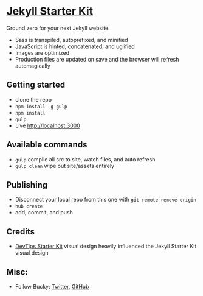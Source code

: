 # [Jekyll Starter Kit](https://buckymaler.github.io/jekyll-starter-kit)

Ground zero for your next Jekyll website.

  - Sass is transpiled, autoprefixed, and minified
  - JavaScript is hinted, concatenated, and uglified
  - Images are optimized
  - Production files are updated on save and the browser will refresh automagically

## Getting started

  - clone the repo
  - `npm install -g gulp`
  - `npm install`
  - `gulp`
  - Live [http://localhost:3000](http://localhost:3000)

## Available commands

  - `gulp` compile all src to site, watch files, and auto refresh
  - `gulp clean` wipe out site/assets entirely

## Publishing

  - Disconnect your local repo from this one with `git remote remove origin`
  - `hub create`
  - add, commit, and push

## Credits

  - [DevTips Starter Kit](https://github.com/DevTips/DevTips-Starter-Kit) visual design heavily influenced the Jekyll Starter Kit visual design

## Misc:

  - Follow Bucky: [Twitter](https://twitter.com/BuckyMaler), [GitHub](https://github.com/BuckyMaler)
